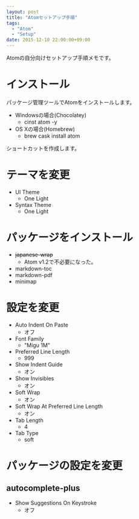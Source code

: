 ```yaml
---
layout: post
title: "Atomセットアップ手順"
tags:
  - "Atom"
  - "Setup"
date: 2015-12-10 22:00:00+09:00
---
```


Atomの自分向けセットアップ手順メモです。

<!-- more -->

# インストール

パッケージ管理ツールでAtomをインストールします。

* Windowsの場合(Chocolatey)
    * cinst atom -y
* OS Xの場合(Homebrew)
    * brew cask install atom

ショートカットを作成します。

# テーマを変更

* UI Theme
    * One Light
* Syntax Theme
    * One Light

# パッケージをインストール

* ~~japanese-wrap~~
    * Atom v1.2で不必要になった。
* markdown-toc
* markdown-pdf
* minimap

# 設定を変更

* Auto Indent On Paste
    * オフ
* Font Family
    * "Migu 1M"
* Preferred Line Length
    * 999
* Show Indent Guide
    * オン
* Show Invisibles
    * オン
* Soft Wrap
    * オン
* Soft Wrap At Preferred Line Length
    * オン
* Tab Length
    * 4
* Tab Type
    * soft

# パッケージの設定を変更

## autocomplete-plus

* Show Suggestions On Keystroke
    * オフ
